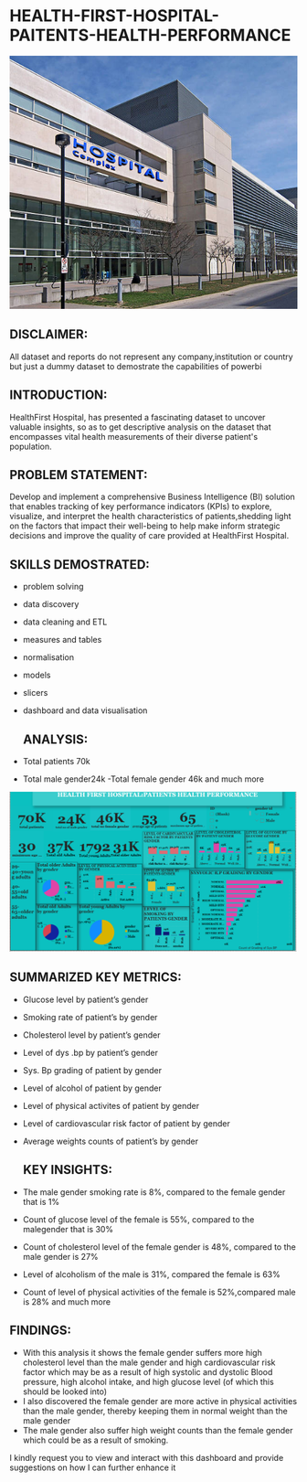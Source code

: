 # HEALTH-FIRST-HOSPITAL-PAITENTS-HEALTH-PERFORMANCE

![](hospital.jpg)

## DISCLAIMER:
All dataset and reports do not represent any company,institution or country but just a dummy dataset to demostrate the capabilities of powerbi

## INTRODUCTION:
HealthFirst Hospital, has presented a fascinating dataset to uncover valuable insights, so as to get descriptive analysis on the dataset that encompasses vital health measurements of their diverse patient's population.

 ## PROBLEM STATEMENT:
 Develop and implement a comprehensive Business Intelligence (BI) solution that enables tracking of key performance indicators (KPIs) to explore, visualize, and interpret the health characteristics of patients,shedding light on the factors that impact their well-being to help make inform strategic decisions and improve the quality of care provided at HealthFirst Hospital.

 ## SKILLS DEMOSTRATED:
- problem solving
- data discovery
- data cleaning and ETL
- measures and tables
- normalisation
- models
- slicers
- dashboard and data visualisation

  ## ANALYSIS:
- Total patients 70k
- Total male gender24k
-Total female gender 46k and much more


![](new4.PNG)

## SUMMARIZED KEY METRICS:
- Glucose level by patient’s gender
- Smoking rate of patient’s by gender
- Cholesterol level by patient’s gender
- Level of dys .bp by patient’s gender
- Sys. Bp grading of patient by gender
- Level of alcohol of patient by gender
- Level of physical activites of patient by gender
- Level of cardiovascular risk factor of patient by gender
- Average weights counts of patient’s by gender

  ## KEY INSIGHTS:
- The male gender smoking rate is 8%, compared to the female gender that is 1%
- Count of glucose level of the female is 55%, compared to the malegender that is 30%
- Count of cholesterol level of the female gender is 48%, compared to the male gender is 27%
- Level of alcoholism of the male is 31%, compared the female is 63%
- Count of level of physical activities of the female is 52%,compared male is 28%  and much more

## FINDINGS:
- With this analysis it shows the female gender suffers more high cholesterol level than the male gender and high cardiovascular risk factor which may be as a result of high systolic and dystolic Blood pressure, high alcohol intake, and high glucose level (of which this should be looked into)
- I also discovered the female gender are more active in physical activities than the male gender, thereby keeping them in normal weight than the male gender
- The male gender also suffer high weight counts than the female gender which could be as a result of smoking.



I kindly request you to view and interact with this dashboard and provide suggestions on how I can further enhance it
